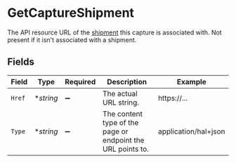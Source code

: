 # GetCaptureShipment

The API resource URL of the [shipment](get-shipment) this capture is associated with. Not present if
it isn't associated with a shipment.


## Fields

| Field                                                       | Type                                                        | Required                                                    | Description                                                 | Example                                                     |
| ----------------------------------------------------------- | ----------------------------------------------------------- | ----------------------------------------------------------- | ----------------------------------------------------------- | ----------------------------------------------------------- |
| `Href`                                                      | **string*                                                   | :heavy_minus_sign:                                          | The actual URL string.                                      | https://...                                                 |
| `Type`                                                      | **string*                                                   | :heavy_minus_sign:                                          | The content type of the page or endpoint the URL points to. | application/hal+json                                        |